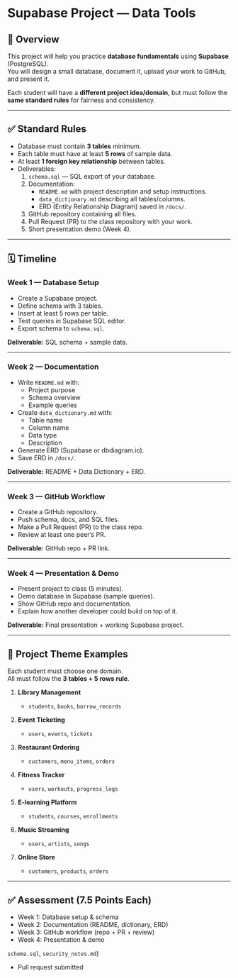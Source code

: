 # Supabase Project — Data Tools

## 📌 Overview
This project will help you practice **database fundamentals** using **Supabase** (PostgreSQL).  
You will design a small database, document it, upload your work to GitHub, and present it.  

Each student will have a **different project idea/domain**, but must follow the **same standard rules** for fairness and consistency.  

---

## ✅ Standard Rules
- Database must contain **3 tables** minimum.
- Each table must have at least **5 rows** of sample data.
- At least **1 foreign key relationship** between tables.
- Deliverables:
  1. `schema.sql` — SQL export of your database.
  2. Documentation:
     - `README.md` with project description and setup instructions.
     - `data_dictionary.md` describing all tables/columns.
     - ERD (Entity Relationship Diagram) saved in `/docs/`.
  3. GitHub repository containing all files.
  4. Pull Request (PR) to the class repository with your work.
  5. Short presentation demo (Week 4).

---

## 🗓 Timeline

### Week 1 — Database Setup
- Create a Supabase project.
- Define schema with 3 tables.
- Insert at least 5 rows per table.
- Test queries in Supabase SQL editor.
- Export schema to `schema.sql`.

**Deliverable:** SQL schema + sample data.

---

### Week 2 — Documentation
- Write `README.md` with:
  - Project purpose
  - Schema overview
  - Example queries
- Create `data_dictionary.md` with:
  - Table name
  - Column name
  - Data type
  - Description
- Generate ERD (Supabase or dbdiagram.io).
- Save ERD in `/docs/`.

**Deliverable:** README + Data Dictionary + ERD.

---

### Week 3 — GitHub Workflow
- Create a GitHub repository.
- Push schema, docs, and SQL files.
- Make a Pull Request (PR) to the class repo.
- Review at least one peer’s PR.

**Deliverable:** GitHub repo + PR link.

---

### Week 4 — Presentation & Demo
- Present project to class (5 minutes).
- Demo database in Supabase (sample queries).
- Show GitHub repo and documentation.
- Explain how another developer could build on top of it.

**Deliverable:** Final presentation + working Supabase project.

---

## 🎯 Project Theme Examples
Each student must choose one domain.  
All must follow the **3 tables + 5 rows rule**.

1. **Library Management**
   - `students`, `books`, `borrow_records`

2. **Event Ticketing**
   - `users`, `events`, `tickets`

3. **Restaurant Ordering**
   - `customers`, `menu_items`, `orders`

4. **Fitness Tracker**
   - `users`, `workouts`, `progress_logs`

5. **E-learning Platform**
   - `students`, `courses`, `enrollments`

6. **Music Streaming**
   - `users`, `artists`, `songs`

7. **Online Store**
   - `customers`, `products`, `orders`

---

## ✅ Assessment (7.5 Points Each)
- Week 1: Database setup & schema
- Week 2: Documentation (README, dictionary, ERD)
- Week 3: GitHub workflow (repo + PR + review)
- Week 4: Presentation & demo





`schema.sql`, `security_notes.md`)  
- Pull request submitted  
